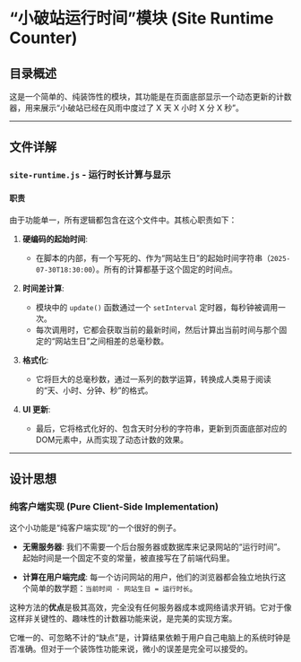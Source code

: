 # “小破站运行时间”模块 (Site Runtime Counter)

## 目录概述

这是一个简单的、纯装饰性的模块，其功能是在页面底部显示一个动态更新的计数器，用来展示“小破站已经在风雨中度过了 X 天 X 小时 X 分 X 秒”。

---

## 文件详解

### `site-runtime.js` - 运行时长计算与显示

#### 职责

由于功能单一，所有逻辑都包含在这个文件中。其核心职责如下：

1.  **硬编码的起始时间**:
    -   在脚本的内部，有一个写死的、作为“网站生日”的起始时间字符串（`2025-07-30T18:30:00`）。所有的计算都基于这个固定的时间点。

2.  **时间差计算**:
    -   模块中的 `update()` 函数通过一个 `setInterval` 定时器，每秒钟被调用一次。
    -   每次调用时，它都会获取当前的最新时间，然后计算出当前时间与那个固定的“网站生日”之间相差的总毫秒数。

3.  **格式化**:
    -   它将巨大的总毫秒数，通过一系列的数学运算，转换成人类易于阅读的“天、小时、分钟、秒”的格式。

4.  **UI 更新**:
    -   最后，它将格式化好的、包含天时分秒的字符串，更新到页面底部对应的DOM元素中，从而实现了动态计数的效果。

---

## 设计思想

### 纯客户端实现 (Pure Client-Side Implementation)

这个小功能是“纯客户端实现”的一个很好的例子。

-   **无需服务器**: 我们不需要一个后台服务器或数据库来记录网站的“运行时间”。起始时间是一个固定不变的常量，被直接写在了前端代码里。

-   **计算在用户端完成**: 每一个访问网站的用户，他们的浏览器都会独立地执行这个简单的数学题：`当前时间 - 网站生日 = 运行时长`。

这种方法的**优点**是极其高效，完全没有任何服务器成本或网络请求开销。它对于像这样非关键性的、趣味性的计数器功能来说，是完美的实现方案。

它唯一的、可忽略不计的“缺点”是，计算结果依赖于用户自己电脑上的系统时钟是否准确。但对于一个装饰性功能来说，微小的误差是完全可以接受的。
